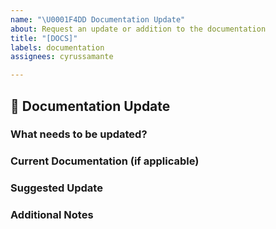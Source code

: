 ```yaml
---
name: "\U0001F4DD Documentation Update"
about: Request an update or addition to the documentation
title: "[DOCS]"
labels: documentation
assignees: cyrussamante

---
```


## 📝 Documentation Update

### **What needs to be updated?**
<!-- Describe the specific documentation changes needed. -->

### **Current Documentation (if applicable)**
<!-- Provide a link or reference to existing docs that need changes. -->

### **Suggested Update**
<!-- Explain how the documentation should be modified or added. -->

### **Additional Notes**
<!-- Any extra details related to the update. -->
